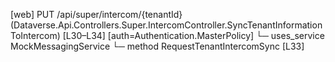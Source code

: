 [web] PUT /api/super/intercom/{tenantId}  (Dataverse.Api.Controllers.Super.IntercomController.SyncTenantInformationToIntercom)  [L30–L34] [auth=Authentication.MasterPolicy]
  └─ uses_service MockMessagingService
    └─ method RequestTenantIntercomSync [L33]

